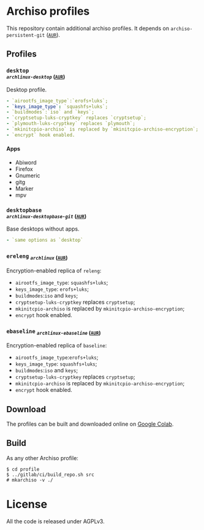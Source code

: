 # Archiso profiles

This repository contain additional archiso profiles.
It depends on `archiso-persistent-git` ([`AUR`](https://aur.archlinux.org/packages/archiso-persistent-git)).

## Profiles

### `desktop` <br> <sub>*`archlinux-desktop`* ([`AUR`](https://aur.archlinux.org/packages/archlinux-desktop))</sub>
Desktop profile.
```yaml
- `airootfs_image_type`:`erofs+luks`;
- `keys_image_type`: `squashfs+luks`;
- `buildmodes`:`iso` and `keys`;
- `cryptsetup-luks-cryptkey` replaces `cryptsetup`;
- `plymouth-luks-cryptkey` replaces `plymouth`;
- `mkinitcpio-archiso` is replaced by `mkinitcpio-archiso-encryption`;
- `encrypt` hook enabled.
```

#### Apps
- Abiword
- Firefox
- Gnumeric
- gitg
- Marker
- mpv

### `desktopbase` <br> <sub>*`archlinux-desktopbase-git`* ([`AUR`](https://aur.archlinux.org/packages/archlinux-desktopbase-git))</sub>
Base desktops without apps.
```yaml
- `same options as `desktop`
```

### `ereleng` <sub>*`archlinux`* ([`AUR`](https://aur.archlinux.org/packages/archlinux))</sub>

Encryption-enabled replica of `releng`:
- `airootfs_image_type`: `squashfs+luks`;
- `keys_image_type`: `erofs+luks`;
- `buildmodes`:`iso` and `keys`;
- `cryptsetup-luks-cryptkey` replaces `cryptsetup`;
- `mkinitcpio-archiso` is replaced by `mkinitcpio-archiso-encryption`;
- `encrypt` hook enabled.

### `ebaseline` <sub>*`archlinux-ebaseline`* ([`AUR`](https://aur.archlinux.org/packages/archlinux-ebaseline))</sub>
Encryption-enabled replica of `baseline`:
- `airootfs_image_type`:`erofs+luks`;
- `keys_image_type`: `squashfs+luks`;
- `buildmodes`:`iso` and `keys`;
- `cryptsetup-luks-cryptkey` replaces `cryptsetup`;
- `mkinitcpio-archiso` is replaced by `mkinitcpio-archiso-encryption`;
- `encrypt` hook enabled.

## Download

The profiles can be built and downloaded online on
[Google Colab](https://colab.research.google.com/github/tallero/archiso-profiles/blob/noapps/jupyter/jupyter.ipynb).

## Build

As any other Archiso profile:

```
$ cd profile
$ ../gitlab/ci/build_repo.sh src
# mkarchiso -v ./ 
```

# License

All the code is released under AGPLv3.
